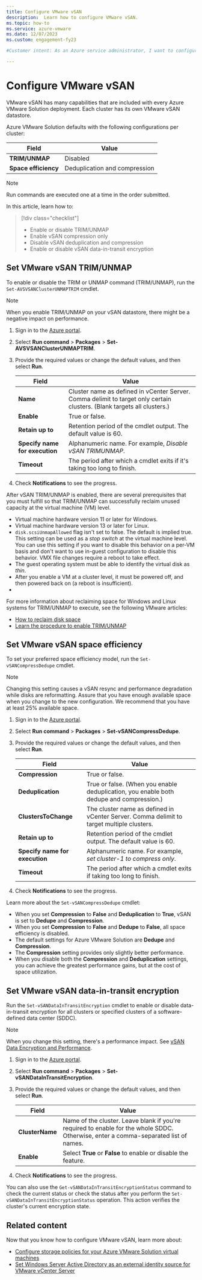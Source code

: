 ```yaml
---
title: Configure VMware vSAN
description:  Learn how to configure VMware vSAN.
ms.topic: how-to
ms.service: azure-vmware
ms.date: 12/07/2023
ms.custom: engagement-fy23

#Customer intent: As an Azure service administrator, I want to configure VMware vSAN.

---
```


# Configure VMware vSAN

VMware vSAN has many capabilities that are included with every Azure VMware Solution deployment. Each cluster has its own VMware vSAN datastore.

Azure VMware Solution defaults with the following configurations per cluster:

   | **Field** | **Value** |
   | --- | --- |
   | **TRIM/UNMAP** | Disabled |
   | **Space efficiency** | Deduplication and compression |

> [!NOTE]
> Run commands are executed one at a time in the order submitted.

In this article, learn how to:

> [!div class="checklist"]
> * Enable or disable TRIM/UNMAP
> * Enable vSAN compression only
> * Disable vSAN deduplication and compression
> * Enable or disable vSAN data-in-transit encryption

## Set VMware vSAN TRIM/UNMAP

To enable or disable the TRIM or UNMAP command (TRIM/UNMAP), run the `Set-AVSVSANClusterUNMAPTRIM` cmdlet.

> [!NOTE]
> When you enable TRIM/UNMAP on your vSAN datastore, there might be a negative impact on performance.

1. Sign in to the [Azure portal](https://portal.azure.com).

1. Select **Run command** > **Packages** > **Set-AVSVSANClusterUNMAPTRIM**.

1. Provide the required values or change the default values, and then select **Run**.

   | **Field** | **Value** |
   | --- | --- |
   | **Name**  | Cluster name as defined in vCenter Server. Comma delimit to target only certain clusters. (Blank targets all clusters.) |
   | **Enable**  | True or false. |
   | **Retain up to**  | Retention period of the cmdlet output. The default value is 60.  |
   | **Specify name for execution**  | Alphanumeric name. For example, *Disable vSAN TRIMUNMAP*.  |
   | **Timeout**  |  The period after which a cmdlet exits if it's taking too long to finish.  |

1. Check **Notifications** to see the progress.

After vSAN TRIM/UNMAP is enabled, there are several prerequisites that you must fulfill so that TRIM/UNMAP can successfully reclaim unused capacity at the virtual machine (VM) level.

- Virtual machine hardware version 11 or later for Windows.
- Virtual machine hardware version 13 or later for Linux.
- `disk.scsiUnmapAllowed` flag isn't set to false. The default is implied true. This setting can be used as a *stop switch* at the virtual machine level. You can use this setting if you want to disable this behavior on a per-VM basis and don't want to use in-guest configuration to disable this behavior. VMX file changes require a reboot to take effect.
- The guest operating system must be able to identify the virtual disk as *thin*.
- After you enable a VM at a cluster level, it must be powered off, and then powered back on (a reboot is insufficient).
- 
For more information about reclaiming space for Windows and Linux systems for TRIM/UNMAP to execute, see the following VMware articles:
- [How to reclaim disk space](https://knowledge.broadcom.com/external/article/340005/reclaiming-disk-space-from-thin-provisio.html)
- [Learn the procedure to enable TRIM/UNMAP](https://knowledge.broadcom.com/external/article/326595/procedure-to-enable-trimunmap.html)

## Set VMware vSAN space efficiency

To set your preferred space efficiency model, run the `Set-vSANCompressDedupe` cmdlet.

   > [!NOTE]
   > Changing this setting causes a vSAN resync and performance degradation while disks are reformatting.
   > Assure that you have enough available space when you change to the new configuration. We recommend that you have at least 25% available space.

1. Sign in to the [Azure portal](https://portal.azure.com).

1. Select **Run command** > **Packages** > **Set-vSANCompressDedupe**.

1. Provide the required values or change the default values, and then select **Run**.

   | **Field** | **Value** |
   | --- | --- |
   | **Compression**  | True or false. |
   | **Deduplication**  | True or false. (When you enable deduplication, you enable both dedupe and compression.) |
   | **ClustersToChange**  | The cluster name as defined in vCenter Server. Comma delimit to target multiple clusters. |
   | **Retain up to**  | Retention period of the cmdlet output. The default value is 60.  |
   | **Specify name for execution**  | Alphanumeric name. For example, *set cluster-1 to compress only*.  |
   | **Timeout**  |  The period after which a cmdlet exits if taking too long to finish.  |

1. Check **Notifications** to see the progress.

Learn more about the `Set-vSANCompressDedupe` cmdlet:

- When you set **Compression** to **False** and **Deduplication** to **True**, vSAN is set to **Dedupe** and **Compression**.
- When you set **Compression** to **False** and **Dedupe** to **False**, all space efficiency is disabled.
- The default settings for Azure VMware Solution are **Dedupe** and **Compression**.
- The **Compression** setting provides only slightly better performance.
- When you disable both the **Compression** and **Deduplication** settings, you can achieve the greatest performance gains, but at the cost of space utilization.

## Set VMware vSAN data-in-transit encryption

Run the `Set-vSANDataInTransitEncryption` cmdlet to enable or disable data-in-transit encryption for all clusters or specified clusters of a software-defined data center (SDDC).

   > [!NOTE]
   > When you change this setting, there's a performance impact. See [vSAN Data Encryption and Performance](https://blogs.vmware.com/virtualblocks/2021/08/12/storageminute-vsan-data-encryption-performance/).

1. Sign in to the [Azure portal](https://portal.azure.com).

1. Select **Run command** > **Packages** > **Set-vSANDataInTransitEncryption**.

1. Provide the required values or change the default values, and then select **Run**.

   | **Field** | **Value** |
   | --- | --- |
   | **ClusterName**  | Name of the cluster. Leave blank if you're required to enable for the whole SDDC. Otherwise, enter a comma-separated list of names. |
   | **Enable**  |  Select **True** or **False** to enable or disable the feature.

1. Check **Notifications** to see the progress.

You can also use the `Get-vSANDataInTransitEncryptionStatus` command to check the current status or check the status after you perform the `Set-vSANDataInTransitEncryptionStatus` operation. This action verifies the cluster's current encryption state.

## Related content

Now that you know how to configure VMware vSAN, learn more about:

- [Configure storage policies for your Azure VMware Solution virtual machines](configure-storage-policy.md)
- [Set Windows Server Active Directory as an external identity source for VMware vCenter Server](configure-identity-source-vcenter.md)
